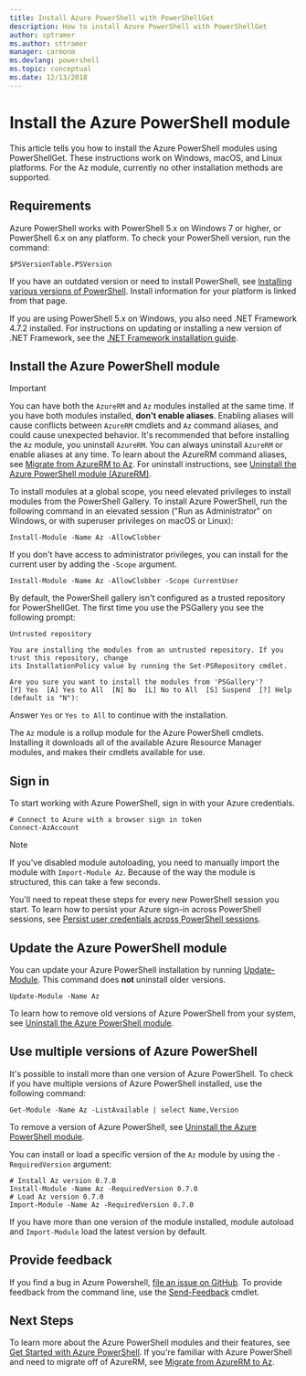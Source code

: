 ```yaml
---
title: Install Azure PowerShell with PowerShellGet
description: How to install Azure PowerShell with PowerShellGet
author: sptramer
ms.author: sttramer
manager: carmonm
ms.devlang: powershell
ms.topic: conceptual
ms.date: 12/13/2018
---
```


# Install the Azure PowerShell module

This article tells you how to install the Azure PowerShell modules using PowerShellGet. These instructions
work on Windows, macOS, and Linux platforms. For the Az module, currently no other installation methods
are supported.

## Requirements

Azure PowerShell works with PowerShell 5.x on Windows 7 or higher, or PowerShell 6.x on any platform.
To check your PowerShell version, run the command:

```powershell-interactive
$PSVersionTable.PSVersion
```

If you have an outdated version or need to install PowerShell, see [Installing various versions of PowerShell](/powershell/scripting/setup/installing-powershell). Install
information for your platform is linked from that page.

If you are using PowerShell 5.x on Windows, you also need .NET Framework 4.7.2 installed. For instructions
on updating or installing a new version of .NET Framework, see the [.NET Framework installation guide](/dotnet/framework/install).

## Install the Azure PowerShell module

> [!IMPORTANT]
>
> You can have both the `AzureRM` and `Az` modules installed at the same time. If you have both modules installed, __don't enable aliases__.
> Enabling aliases will cause conflicts between `AzureRM` cmdlets and `Az` command aliases, and could cause unexpected behavior.
> It's recommended that before installing the `Az` module, you uninstall `AzureRM`. You can always uninstall `AzureRM` or enable aliases
> at any time. To learn about the AzureRM command aliases, see [Migrate from AzureRM to Az](migrate-from-azurerm-to-az.md).
> For uninstall instructions, see [Uninstall the Azure PowerShell module (AzureRM)](uninstall-az-ps.md). 

To install modules at a global scope, you need elevated privileges to install modules from the PowerShell Gallery. To install Azure PowerShell,
run the following command in an elevated session ("Run as Administrator" on Windows, or with superuser privileges on macOS or Linux):

```powershell-interactive
Install-Module -Name Az -AllowClobber
```

If you don't have access to administrator privileges, you can install for the current user by adding the `-Scope` argument.

```powershell-interactive
Install-Module -Name Az -AllowClobber -Scope CurrentUser
```

By default, the PowerShell gallery isn't configured as a trusted repository for PowerShellGet. The
first time you use the PSGallery you see the following prompt:

```output
Untrusted repository

You are installing the modules from an untrusted repository. If you trust this repository, change
its InstallationPolicy value by running the Set-PSRepository cmdlet.

Are you sure you want to install the modules from 'PSGallery'?
[Y] Yes  [A] Yes to All  [N] No  [L] No to All  [S] Suspend  [?] Help (default is "N"):
```

Answer `Yes` or `Yes to All` to continue with the installation.

The `Az` module is a rollup module for the Azure PowerShell cmdlets. Installing it downloads all of
the available Azure Resource Manager modules, and makes their cmdlets available for use.

## Sign in

To start working with Azure PowerShell, sign in with your Azure credentials.

```powershell-interactive
# Connect to Azure with a browser sign in token
Connect-AzAccount
```

> [!NOTE]
>
> If you've disabled module autoloading, you need to manually import the module with `Import-Module Az`. Because of
> the way the module is structured, this can take a few seconds.

You'll need to repeat these steps for every new PowerShell session you start. To learn how to persist your Azure sign-in
across PowerShell sessions, see [Persist user credentials across PowerShell sessions](context-persistence.md).

## Update the Azure PowerShell module

You can update your Azure PowerShell installation by running [Update-Module](/powershell/module/powershellget/update-module). This command does __not__ uninstall older versions.

```powershell-interactive
Update-Module -Name Az
```

To learn how to remove old versions of Azure PowerShell from your system, see [Uninstall the Azure PowerShell module](uninstall-az-ps.md).

## Use multiple versions of Azure PowerShell

It's possible to install more than one version of Azure PowerShell. To check if you have multiple versions of Azure PowerShell installed, use the following
command:

```powershell-interactive
Get-Module -Name Az -ListAvailable | select Name,Version
```

To remove a version of Azure PowerShell, see [Uninstall the Azure PowerShell module](uninstall-az-ps.md).

You can install or load a specific version of the `Az` module by using the `-RequiredVersion` argument:

```powershell-interactive
# Install Az version 0.7.0
Install-Module -Name Az -RequiredVersion 0.7.0 
# Load Az version 0.7.0
Import-Module -Name Az -RequiredVersion 0.7.0
```

If you have more than one version of the module installed, module autoload and `Import-Module` load the
latest version by default.

## Provide feedback

If you find a bug in Azure Powershell, [file an issue on GitHub](https://github.com/Azure/azure-powershell/issues).
To provide feedback from the command line, use the
[Send-Feedback](/powershell/module/az.accounts/send-feedback) cmdlet.

## Next Steps

To learn more about the Azure PowerShell modules and their features, see [Get Started with Azure PowerShell](get-started-azureps.md). If you're familiar with Azure PowerShell and need to migrate off of AzureRM, see [Migrate from AzureRM to Az](migrate-from-azurerm-to-az.md).
